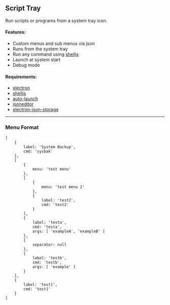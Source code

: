 ##  Script Tray

Run scripts or programs from a system tray icon.

#### Features:
- Custom menus and sub menus via json
- Runs from the system tray
- Run any command using [shelljs](https://www.npmjs.com/package/shelljs)
- Launch at system start
- Debug mode

#### Requirements:
- [electron](https://www.npmjs.com/package/electron)
- [shelljs](https://www.npmjs.com/package/shelljs)
- [auto-launch](https://www.npmjs.com/package/auto-launch)
- [jsoneditor](https://www.npmjs.com/package/jsoneditor)
- [electron-json-storage](https://www.npmjs.com/package/electron-json-storage)

-----

### Menu Format

```
[
    {
        label: 'System Backup',
        cmd: 'sysbak'
    },
    [
        {
            menu: 'test menu'
        },
        [
            {
                menu: 'test menu 2'
            },
            {
                label: 'test2',
                cmd: 'test2'
            }
        ],
        {
            label: 'testa',
            cmd: 'testa',
            args: [ 'exampleA', 'exampleB' ]
        },
        {
            separator: null
        },
        {
            label: 'testb',
            cmd: 'testb',
            args: [ 'example' ]
        }
    ],
    {
        label: 'test1',
        cmd: 'test1'
    }
]
```
